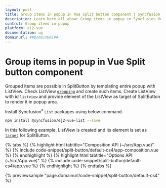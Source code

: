 ```yaml
---
layout: post
title: Group items in popup in Vue Split button component | Syncfusion
description: Learn here all about Group items in popup in Syncfusion Vue Split button component of Syncfusion Essential JS 2 and more.
control: Group items in popup 
platform: ej2-vue
documentation: ug
domainurl: ##DomainURL##
---
```


# Group items in popup in Vue Split button component

Grouped items are possible in SplitButton by templating entire popup with ListView. Check ListView [`grouping`](../../listview/grouping/#grouping) and create such items. Create ListView with id `listview` and provide element of the ListView as target of SplitButton to render it in popup area.

Install Syncfusion<sup style="font-size:70%">&reg;</sup> `List` packages using below command.

```bash
npm install @syncfusion/ej2-vue-list --save
```

In this following example, ListView is created and its element is set as [`target`](https://ej2.syncfusion.com/vue/documentation/api/split-button/#target) for SplitButton.

{% tabs %}
{% highlight html tabtitle="Composition API (~/src/App.vue)" %}
{% include code-snippet/split-button/default-cs4/app-composition.vue %}
{% endhighlight %}
{% highlight html tabtitle="Options API (~/src/App.vue)" %}
{% include code-snippet/split-button/default-cs4/app.vue %}
{% endhighlight %}
{% endtabs %}
        
{% previewsample "page.domainurl/code-snippet/split-button/default-cs4" %}